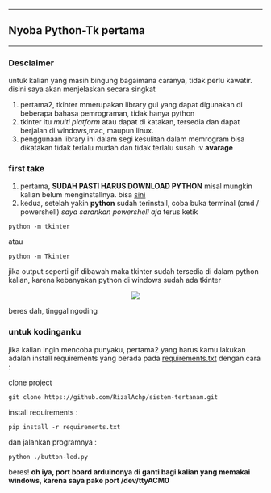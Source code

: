
---
## Nyoba Python-Tk pertama

---
### Desclaimer
untuk kalian yang masih bingung bagaimana caranya, tidak perlu kawatir. disini saya akan menjelaskan secara singkat
1. pertama2, tkinter mmerupakan library  gui yang dapat digunakan di beberapa bahasa pemrograman, tidak hanya python
2. tkinter itu *multi platform* atau dapat di katakan, tersedia dan dapat berjalan di windows,mac, maupun linux.
3. penggunaan library ini dalam segi kesulitan dalam memrogram bisa dikatakan tidak terlalu mudah dan tidak terlalu susah :v **avarage**

### first take
1. pertama, **SUDAH PASTI HARUS DOWNLOAD PYTHON** misal mungkin kalian belum menginstallnya. bisa [sini](https://www.python.org/downloads/)
2. kedua, setelah yakin **python** sudah terinstall, coba buka terminal (cmd / powershell) *saya sarankan powershell aja* terus ketik

```fish
python -m tkinter
```

atau 

```fish
python -m Tkinter
```

jika output seperti gif dibawah maka tkinter sudah tersedia di dalam python kalian, karena kebanyakan python di windows sudah ada tkinter

<p align="center">
  <img src="https://github.com/RizalAchp/sistem-tertanam/blob/main/contoh.gif">
</p>

beres dah, tinggal ngoding

### untuk kodinganku
jika kalian ingin mencoba punyaku, pertama2 yang harus kamu lakukan adalah install requirements yang berada pada [requirements.txt](https://github.com/RizalAchp/sistem-tertanam/blob/main/tkinter-4led-control/requirements.txt)
dengan cara :

clone project

```fish
git clone https://github.com/RizalAchp/sistem-tertanam.git
```

install requirements : 

```fish
pip install -r requirements.txt
```

dan jalankan programnya :

```fish
python ./button-led.py
```

beres!
**oh iya, port board arduinonya di ganti bagi kalian yang memakai windows, karena saya pake port /dev/ttyACM0**
